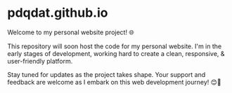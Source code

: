 # pdqdat.github.io

Welcome to my personal website project! 🌐

This repository will soon host the code for my personal website. I'm in the early stages of development, working hard to create a clean, responsive, & user-friendly platform.

Stay tuned for updates as the project takes shape. Your support and feedback are welcome as I embark on this web development journey! 😊🚀
